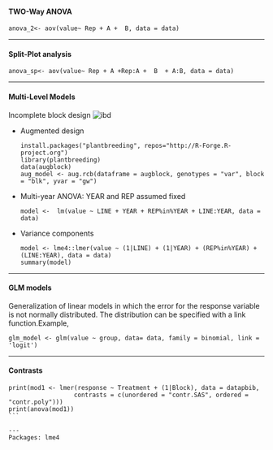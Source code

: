 #### TWO-Way ANOVA
```anova_2<- aov(value~ Rep + A +  B, data = data)```

---
#### Split-Plot analysis
```anova_sp<- aov(value~ Rep + A +Rep:A +  B  + A:B, data = data)```

---
#### Multi-Level Models

Incomplete block design
![ibd](https://github.com/lagvier/R4A/blob/master/images/ibd%20model.PNG)


- Augmented design
  ```
  install.packages("plantbreeding", repos="http://R-Forge.R-project.org")
  library(plantbreeding)
  data(augblock)
  aug_model <- aug.rcb(dataframe = augblock, genotypes = "var", block = "blk", yvar = "gw")
  ```
- Multi-year ANOVA: YEAR and REP assumed fixed

  ```model <-  lm(value ~ LINE + YEAR + REP%in%YEAR + LINE:YEAR, data = data)```

- Variance components

  ```
  model <- lme4::lmer(value ~ (1|LINE) + (1|YEAR) + (REP%in%YEAR) + (LINE:YEAR), data = data)
  summary(model)
  ```
---
#### GLM models
Generalization of linear models in which the error for the response variable is not normally distributed. The distribution can be specified with a link function.Example,

```glm_model <- glm(value ~ group, data= data, family = binomial, link = 'logit')```

---
#### Contrasts
````
print(mod1 <- lmer(response ~ Treatment + (1|Block), data = datapbib,
                  contrasts = c(unordered = "contr.SAS", ordered = "contr.poly")))
print(anova(mod1))
```

---
Packages: lme4

